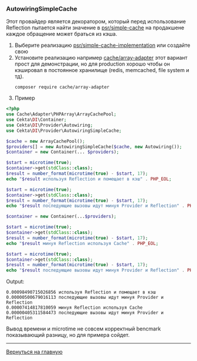### AutowiringSimpleCache

Этот провайдер является декоратором, который перед использование Reflection пытается найти значение в
[psr/simple-cache](https://www.php-fig.org/psr/psr-16/) на продакшене каждое обращение может браться из кэша.

1. Выберите реализацию
[psr/simple-cache-implementation](https://packagist.org/providers/psr/simple-cache-implementation)
или создайте свою
2. Установите реализацию например [cache/array-adapter](https://packagist.org/packages/cache/array-adapter)
этот вариант прост для демонстрации, но для production хорошо чтобы он кэшировал в постоянное хранилище (redis,
memcached, file system и тд).
    ```
    composer require cache/array-adapter
    ```
3. Пример

```php
<?php
use Cache\Adapter\PHPArray\ArrayCachePool;
use Cekta\DI\Container;
use Cekta\DI\Provider\Autowiring;
use Cekta\DI\Provider\AutowiringSimpleCache;

$cache = new ArrayCachePool();
$providers[] = new AutowiringSimpleCache($cache, new Autowiring());
$container = new Container(... $providers);

$start = microtime(true);
$container->get(stdClass::class);
$result = number_format(microtime(true) - $start, 17);
echo "$result используя Reflection и помещает в кэш" . PHP_EOL;

$start = microtime(true);
$container->get(stdClass::class);
$result = number_format(microtime(true) - $start, 17);
echo "$result последующие вызовы идут минуя Provider и Reflection" . PHP_EOL;

$container = new Container(...$providers);

$start = microtime(true);
$container->get(stdClass::class);
$result = number_format(microtime(true) - $start, 17);
echo "$result минуя Reflection используя Cache" . PHP_EOL;

$start = microtime(true);
$container->get(stdClass::class);
$result = number_format(microtime(true) - $start, 17);
echo "$result последующие вызовы идут минуя Provider и Reflection" . PHP_EOL;
```

Output:
```
0.00098490715026856 используя Reflection и помещает в кэш
0.00000500679016113 последующие вызовы идут минуя Provider и Reflection
0.00007414817810059 минуя Reflection используя Cache
0.00000405311584473 последующие вызовы идут минуя Provider и Reflection
```

Вывод времени и microtime не совсем корректный bencmark показывающий разницу, но для примера сойдет.

---
[Вернуться на главную](../../readme.md)
